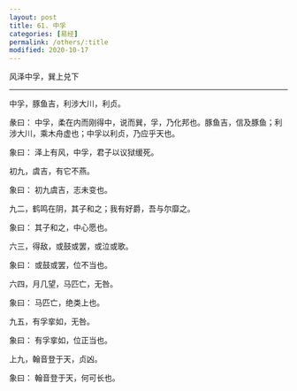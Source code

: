 ```yaml
---
layout: post
title: 61. 中孚
categories: [易经]
permalink: /others/:title
modified: 2020-10-17
---
```


风泽中孚，巽上兑下

---

中孚，豚鱼吉，利涉大川，利贞。

彖曰： 中孚，柔在内而刚得中，说而巽，孚，乃化邦也。豚鱼吉，信及豚鱼；利涉大川，乘木舟虚也；中孚以利贞，乃应乎天也。

象曰： 泽上有风，中孚，君子以议狱缓死。

初九，虞吉，有它不燕。

象曰： 初九虞吉，志未变也。

九二，鹤鸣在阴，其子和之；我有好爵，吾与尔靡之。

象曰： 其子和之，中心愿也。

六三，得敌，或鼓或罢，或泣或歌。

象曰： 或鼓或罢，位不当也。

六四，月几望，马匹亡，无咎。

象曰： 马匹亡，绝类上也。

九五，有孚挛如，无咎。

象曰： 有孚挛如，位正当也。

上九，翰音登于天，贞凶。

象曰： 翰音登于天，何可长也。

